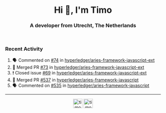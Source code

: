 <h1 align="center">Hi 👋, I'm Timo</h1>
<h3 align="center">A developer from Utrecht, The Netherlands</h3>
<br/>
<!-- https://github.com/rahuldkjain/github-profile-readme-generator --!>

<!--  <p align="left"><img src="https://github-readme-stats.vercel.app/api?username=timoglastra&show_icons=true&count_private=true&" alt="timoglastra" /></p> --!>

<!--
Github language stats
<p align="left"><img src="https://github-readme-stats.vercel.app/api/top-langs/?username=timoglastra&layout=compact" alt="timoglastra" /><p>
-->

<!-- Codestats language stats -->
<!-- <p align="left"><img src="https://codestats-readme.vercel.app/api/top-langs/?username=timoglastra&layout=compact&language_count=12" alt="timoglastra" /><p>    --!>
  
<h3>Recent Activity</h3>

<!--START_SECTION:activity-->
1. 🗣 Commented on [#74](https://github.com/hyperledger/aries-framework-javascript-ext/issues/74) in [hyperledger/aries-framework-javascript-ext](https://github.com/hyperledger/aries-framework-javascript-ext)
2. 🎉 Merged PR [#73](https://github.com/hyperledger/aries-framework-javascript-ext/pull/73) in [hyperledger/aries-framework-javascript-ext](https://github.com/hyperledger/aries-framework-javascript-ext)
3. ❗️ Closed issue [#69](https://github.com/hyperledger/aries-framework-javascript-ext/issues/69) in [hyperledger/aries-framework-javascript-ext](https://github.com/hyperledger/aries-framework-javascript-ext)
4. 🎉 Merged PR [#537](https://github.com/hyperledger/aries-framework-javascript/pull/537) in [hyperledger/aries-framework-javascript](https://github.com/hyperledger/aries-framework-javascript)
5. 🗣 Commented on [#535](https://github.com/hyperledger/aries-framework-javascript/issues/535) in [hyperledger/aries-framework-javascript](https://github.com/hyperledger/aries-framework-javascript)
<!--END_SECTION:activity-->

---

<p align="center">
<a href="https://twitter.com/timoglastra" target="blank"><img align="center" src="https://cdn.jsdelivr.net/npm/simple-icons@3.0.1/icons/twitter.svg" alt="timoglastra" height="30" width="30" /></a>
<a href="https://linkedin.com/in/timoglastra" target="blank"><img align="center" src="https://cdn.jsdelivr.net/npm/simple-icons@3.0.1/icons/linkedin.svg" alt="timoglastra" height="30" width="30" /></a>
</p>



